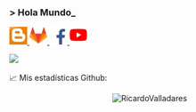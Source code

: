 ### > Hola Mundo_ 

<a href="http://multiplataformaprogramacion.blogspot.com/">
  <img width="32px" src="https://raw.githubusercontent.com/RicardoValladares/RicardoValladares/main/blog.jpg" />
</a>
<a href="https://gitlab.com/RicardoValladares">
  <img width="32px" src="https://raw.githubusercontent.com/RicardoValladares/RicardoValladares/main/gitlab.png" />
</a>
<a href="https://www.facebook.com/Ryck.1992/">
  <img width="32px" src="https://raw.githubusercontent.com/RicardoValladares/RicardoValladares/main/facebook.png" />
</a>
<a href="https://www.youtube.com/user/SuperValladares">
  <img width="32px" src="https://raw.githubusercontent.com/RicardoValladares/RicardoValladares/main/youtube.png" />
</a>

![](https://visitor-badge.glitch.me/badge?page_id=RicardoValladares)


📈 Mis estadísticas Github:

<p align="center"> <img src="https://github-readme-stats.vercel.app/api?username=ricardovalladares&show_icons=true&theme=gotham" alt="RicardoValladares" />




